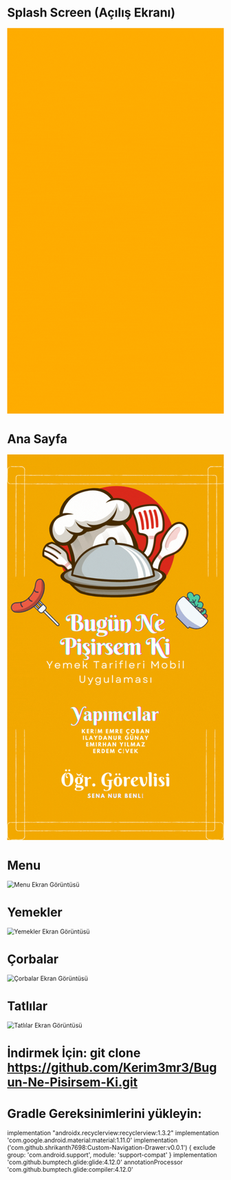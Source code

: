 # **Splash Screen (Açılış Ekranı)**  
![Splash Screen Ekran Görüntüsü](./app/src/main/res/drawable/bnpk_splash_screen_animated.gif)  

# **Ana Sayfa**  
![Ana Sayfa Ekran Görüntüsü](./app/src/main/res/drawable/anasayfa_gif.gif)  

# **Menu**  
![Menu Ekran Görüntüsü](./app/src/main/res/drawable/Menu_Gif.gif)  

# **Yemekler**  
![Yemekler Ekran Görüntüsü](./app/src/main/res/drawable/Yemekler_Gif.gif)  

# **Çorbalar**  
![Çorbalar Ekran Görüntüsü](./app/src/main/res/drawable/Corbalar_Gif.gif)  

# **Tatlılar**  
![Tatlılar Ekran Görüntüsü](./app/src/main/res/drawable/Tatlılar_Gif.gif)  

# **İndirmek İçin:** git clone https://github.com/Kerim3mr3/Bugun-Ne-Pisirsem-Ki.git  
# **Gradle Gereksinimlerini yükleyin:**  
implementation "androidx.recyclerview:recyclerview:1.3.2"
    implementation 'com.google.android.material:material:1.11.0'
    implementation ('com.github.shrikanth7698:Custom-Navigation-Drawer:v0.0.1') {
        exclude group: 'com.android.support', module: 'support-compat'
    }
    implementation 'com.github.bumptech.glide:glide:4.12.0'
    annotationProcessor 'com.github.bumptech.glide:compiler:4.12.0'  
